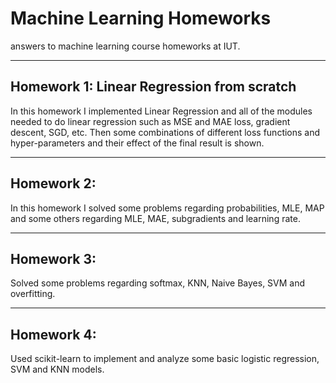 # Machine Learning Homeworks
answers to machine learning course homeworks at IUT.

---

## Homework 1: Linear Regression from scratch
In this homework I implemented Linear Regression and all of the modules needed to do linear regression such as MSE and MAE loss, gradient descent, SGD, etc. Then some combinations of different loss functions and hyper-parameters and their effect of the final result is shown.

---

## Homework 2: 
In this homework I solved some problems regarding probabilities, MLE, MAP and some others regarding MLE, MAE, subgradients and learning rate.

---

## Homework 3:
Solved some problems regarding softmax, KNN, Naive Bayes, SVM and overfitting.

---

## Homework 4: 
Used scikit-learn to implement and analyze some basic logistic regression, SVM and KNN models.
